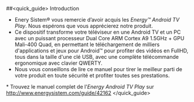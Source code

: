 ##<quick_guide> Introduction 

* Enery Sistem® vous remercie d’avoir  acquis les *Energy™ Android TV Play*. Nous espérons que vous apprécierez notre produit.
* Ce dispositif transforme votre téléviseur en une Android TV et un PC avec un puissant processeur Dual Core ARM Cortex A9 1.5GHz + GPU Mali-400 Quad, en permettant le téléchargement de milliers d'applications et jeux pour Android™ pour profiter des vidéos en FullHD, tous dans la taille d'une clé USB, avec une complète télécommande ergonomique avec clavier QWERTY.
* Nous vous conseillons de lire ce manuel pour tirer le meilleur parti de votre produit en toute sécurité et profiter toutes ses prestations. 

<unique>* Trouvez le manuel complet de l'*Energy Android TV Play* sur http://www.energysistem.com/guide/42162
</unique> </quick_guide>
